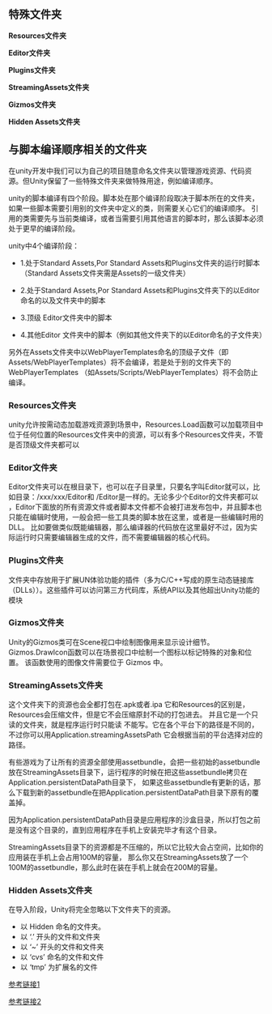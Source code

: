 ## 特殊文件夹

**Resources文件夹**

**Editor文件夹**

**Plugins文件夹**

**StreamingAssets文件夹**

**Gizmos文件夹**

**Hidden Assets文件夹**

## 与脚本编译顺序相关的文件夹

在unity开发中我们可以为自己的项目随意命名文件夹以管理游戏资源、代码资源。但Unity保留了一些特殊文件夹来做特殊用途，例如编译顺序。

unity的脚本编译有四个阶段。脚本处在那个编译阶段取决于脚本所在的文件夹，如果一些脚本需要引用别的文件夹中定义的类，则需要关心它们的编译顺序。
引用的类需要先与当前类编译，或者当需要引用其他语言的脚本时，那么该脚本必须处于更早的编译阶段。

unity中4个编译阶段：

* 1.处于Standard Assets,Por Standard Assets和Plugins文件夹的运行时脚本（Standard Assets文件夹需是Assets的一级文件夹）

* 2.处于Standard Assets,Por Standard Assets和Plugins文件夹下的以Editor命名的以及文件夹中的脚本

* 3.顶级 Editor文件夹中的脚本

* 4.其他Editor 文件夹中的脚本（例如其他文件夹下的以Editor命名的子文件夹）

另外在Assets文件夹中以WebPlayerTemplates命名的顶级子文件（即Assets/WebPlayerTemplates）将不会编译，若是处于别的文件夹下的
WebPlayerTemplates （如Assets/Scripts/WebPlayerTemplates）将不会防止编译。


### Resources文件夹

unity允许按需动态加载游戏资源到场景中，Resources.Load函数可以加载项目中位于任何位置的Resources文件夹中的资源，可以有多个Resources文件夹，不管是否顶级文件夹都可以

### Editor文件夹

Editor文件夹可以在根目录下，也可以在子目录里，只要名字叫Editor就可以，比如目录：/xxx/xxx/Editor和 /Editor是一样的。无论多少个Editor的文件夹都可以
，Editor下面放的所有资源文件或者脚本文件都不会被打进发布包中，并且脚本也只能在编辑时使用，一般会把一些工具类的脚本放在这里，或者是一些编辑时用的DLL。
比如要做类似既能编辑器，那么编译器的代码放在这里最好不过，因为实际运行时只需要编辑器生成的文件，而不需要编辑器的核心代码。

### Plugins文件夹

文件夹中存放用于扩展UN体验功能的插件（多为C/C++写成的原生动态链接库（DLLs））。这些插件可以访问第三方代码库，系统API以及其他超出Unity功能的模块

### Gizmos文件夹

Unity的Gizmos类可在Scene视口中绘制图像用来显示设计细节。Gizmos.DrawIcon函数可以在场景视口中绘制一个图标以标记特殊的对象和位置。
该函数使用的图像文件需要位于 Gizmos 中。

### StreamingAssets文件夹

这个文件夹下的资源也会全都打包在.apk或者.ipa 它和Resources的区别是，Resources会压缩文件，但是它不会压缩原封不动的打包进去。
并且它是一个只读的文件夹，就是程序运行时只能读 不能写。它在各个平台下的路径是不同的，不过你可以用Application.streamingAssetsPath
它会根据当前的平台选择对应的路径。

有些游戏为了让所有的资源全部使用assetbundle，会把一些初始的assetbundle放在StreamingAssets目录下，运行程序的时候在把这些assetbundle拷贝在Application.persistentDataPath目录下，
如果这些assetbundle有更新的话，那么下载到新的assetbundle在把Application.persistentDataPath目录下原有的覆盖掉。

因为Application.persistentDataPath目录是应用程序的沙盒目录，所以打包之前是没有这个目录的，直到应用程序在手机上安装完毕才有这个目录。

StreamingAssets目录下的资源都是不压缩的，所以它比较大会占空间，比如你的应用装在手机上会占用100M的容量，
那么你又在StreamingAssets放了一个100M的assetbundle，那么此时在装在手机上就会在200M的容量。

### Hidden Assets文件夹

在导入阶段，Unity将完全忽略以下文件夹下的资源。
* 以 Hidden 命名的文件夹。
* 以 ‘.’ 开头的文件和文件夹
* 以 ‘~’ 开头的文件和文件夹
* 以 ‘cvs’ 命名的文件和文件
* 以 ‘tmp’ 为扩展名的文件


[参考链接1](http://docs.unity3d.com/Manual/SpecialFolders.html)

[参考链接2](http://docs.unity3d.com/Manual/ScriptCompileOrderFolders.html)









